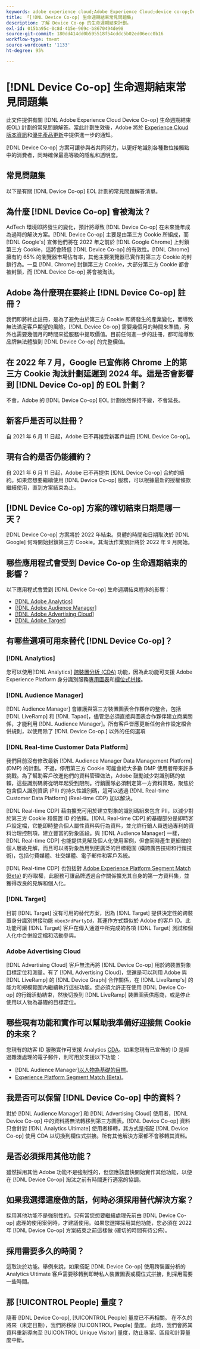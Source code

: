 ```yaml
---
keywords: adobe experience cloud;Adobe Experience Cloud;device co-op;Device Co-op;生命週期結束
title: 「[!DNL Device Co-op] 生命週期結束常見問題集」
description: 了解 Device Co-op 的生命週期結束計劃。
exl-id: 015ba95c-0c8d-415e-969c-b8670494de98
source-git-commit: 180dd414dd0b595518f54cddc5b02ed06ecc0b16
workflow-type: tm+mt
source-wordcount: '1133'
ht-degree: 95%

---
```


# [!DNL Device Co-op] 生命週期結束常見問題集

此文件提供有關 [!DNL Adobe Experience Cloud Device Co-op] 生命週期結束 (EOL) 計劃的常見問題解答。當此計劃生效後，Adobe 將於 [Experience Cloud 版本資訊](https://experienceleague.adobe.com/docs/release-notes/experience-cloud/current.html)和[優先產品更新](https://www.adobe.com/subscription/priority-product-update.html)中提供進一步的通知。

[!DNL Device Co-op] 方案可讓參與者共同努力，以更好地識別各種數位接觸點中的消費者，同時確保最高等級的隱私和透明度。

## 常見問題集

以下是有關 [!DNL Device Co-op] EOL 計劃的常見問題解答清單。

## 為什麼 [!DNL Device Co-op] 會被淘汰？

AdTech 環境即將發生的變化，預計將導致 [!DNL Device Co-op] 在未來幾年成為過時的解決方案。[!DNL Device Co-op] 主要是由第三方 Cookie 所組成，而 [!DNL Google's] 宣佈他們將在 2022 年之前於 [!DNL Google Chrome] 上封鎖第三方 Cookie，這將會降低 [!DNL Device Co-op] 的有效性。[!DNL Chrome] 擁有約 65% 的瀏覽器市場佔有率，其他主要瀏覽器已實作對第三方 Cookie 的封鎖行為。一旦 [!DNL Chrome] 封鎖第三方 Cookie，大部分第三方 Cookie 都會被封鎖，而 [!DNL Device Co-op] 將會被淘汰。

## Adobe 為什麼現在要終止 [!DNL Device Co-op] 註冊？

我們即將終止註冊，是為了避免由於第三方 Cookie 即將發生的產業變化，而導致無法滿足客戶期望的風險。[!DNL Device Co-op] 需要幾個月的時間來準備，另外也需要幾個月的時間來從服務中提取價值。目前任何進一步的註冊，都可能導致品牌無法體驗到 [!DNL Device Co-op] 的完整價值。

## 在 2022 年 7 月，Google 已宣佈將 Chrome 上的第三方 Cookie 淘汰計劃延遲到 2024 年。這是否會影響到 [!DNL Device Co-op] 的 EOL 計劃？

不會，Adobe 的 [!DNL Device Co-op] EOL 計劃依然保持不變，不會延長。

## 新客戶是否可以註冊？

自 2021 年 6 月 11 日起，Adobe 已不再接受新客戶註冊 [!DNL Device Co-op]。

## 現有合約是否仍能續約？

自 2021 年 6 月 11 日起，Adobe 已不再提供 [!DNL Device Co-op] 合約的續約。如果您想要繼續使用 [!DNL Device Co-op] 服務，可以根據最新的授權條款繼續使用，直到方案結束為止。

## [!DNL Device Co-op] 方案的確切結束日期是哪一天？

[!DNL Device Co-op] 方案將於 2022 年結束。具體的時間和日期取決於 [!DNL Google] 何時開始封鎖第三方 Cookie。其淘汰作業預計將於 2022 年 9 月開始。

## 哪些應用程式會受到 Device Co-op 生命週期結束的影響？

以下應用程式會受到 [!DNL Device Co-op] 生命週期結束程序的影響：

- [[!DNL Adobe Analytics]](https://experienceleague.adobe.com/docs/analytics.html?lang=en)
- [[!DNL Adobe Audience Manager]](https://experienceleague.adobe.com/docs/audience-manager/user-guide/overview/aam-overview.html?lang=en)
- [[!DNL Adobe Advertising Cloud]](https://experienceleague.adobe.com/docs/advertising-cloud.html?lang=en)
- [[!DNL Adobe Target]](https://experienceleague.adobe.com/docs/target/using/introduction/intro.html?lang=en)

## 有哪些選項可用來替代 [!DNL Device Co-op]？

### [!DNL Analytics]

您可以使用[!DNL Analytics] [跨裝置分析 (CDA)](https://experienceleague.adobe.com/docs/analytics/components/cda/overview.html) 功能，因為此功能可支援 Adobe Experience Platform 身分識別服務[專用圖表](https://experienceleague.adobe.com/docs/analytics/components/cda/device-graph.html?lang=en)和[欄位式拼接](https://experienceleague.adobe.com/docs/analytics/components/cda/field-based-stitching.html?lang=en)。

### [!DNL Audience Manager]

[!DNL Audience Manager] 會維護與第三方裝置圖表合作夥伴的整合，包括 [!DNL LiveRamp] 和 [!DNL Tapad]，儘管您必須直接與圖表合作夥伴建立商業關係，才能利用 [!DNL Audience Manager]。所有客戶皆應更新任何合作設定檔合併規則，以使用除了 [!DNL Device Co-op.] 以外的任何選項

### [!DNL Real-time Customer Data Platform]

我們目前沒有修改最新 [!DNL Audience Manager Data Management Platform] (DMP) 的計劃。不過，停用第三方 Cookie 可能會給大多數 DMP 使用者帶來許多挑戰。為了幫助客戶改進他們的資料管理做法，Adobe 鼓勵減少對識別碼的依賴，這些識別碼將從明年起受到限制。行銷團隊必須制定第一方資料策略，聚焦於包含個人識別資訊 (PII) 的持久性識別碼，這可以透過 [!DNL Real-time Customer Data Platform] (Real-time CDP) 加以解決。

[!DNL Real-time CDP] 藉由擴充可用於建立對象的識別碼組來包含 PII，以減少對於第三方 Cookie 和裝置 ID 的依賴。[!DNL Real-time CDP] 的基礎部分是即時客戶設定檔，它能即時整合個人屬性資料與行為資料，並允許行銷人員透過專利的資料治理控制項，建立豐富的對象區段。與 [!DNL Audience Manager] 一樣，[!DNL Real-time CDP] 也能提供見解及個人化使用案例，但會同時產生更細微的個人層級見解，而且可以將對象啟用到更廣泛的目標範圍 (橫跨廣告技術和行銷技術)，包括付費媒體、社交媒體、電子郵件和客戶系統。

[!DNL Real-time CDP] 也包括對 [Adobe Experience Platform Segment Match (Beta)](https://experienceleague.adobe.com/docs/experience-platform/segmentation/ui/segment-match/overview.html?lang=en) 的存取權，此服務可讓品牌透過合作關係擴充其自身的第一方資料集，並獲得改良的見解和個人化。

### [!DNL Target]

目前 [!DNL Target] 沒有可用的替代方案，因為 [!DNL Target] 提供決定性的跨裝置身分識別拼接功能 `mbox3rdPartyId`，其運作方式類似於 Adobe 的客戶 ID。此功能可讓 [!DNL Target] 客戶在傳入通道中所完成的各項 [!DNL Target] 測試和個人化中合併設定檔和活動參與。

### Adobe Advertising Cloud

[!DNL Advertising Cloud] 客戶無法再將 [!DNL Device Co-op] 用於跨裝置對象目標定位和測量。有了 [!DNL Advertising Cloud]，您還是可以利用 Adobe 與 [!DNL LiveRamp] 的 [!DNL Device Graph] 合作關係，在 [!DNL LiveRamp's] 的能力和規模範圍內繼續執行這些功能。您必須允許正在使用 [!DNL Device Co-op] 的行銷活動結束，然後切換到 [!DNL LiveRamp] 裝置圖表供應商，或是停止使用以人物為基礎的目標定位。

## 哪些現有功能和實作可以幫助我準備好迎接無 Cookie 的未來？

您現有的訪客 ID 服務實作可支援 Analytics [CDA](https://experienceleague.adobe.com/docs/analytics/components/cda/overview.html)。如果您現有已宣佈的 ID 是經過雜湊處理的電子郵件，則可用於支援以下功能：

- [!DNL Audience Manager][以人物為基礎的目標](https://experienceleague.adobe.com/docs/audience-manager/user-guide/features/destinations/people-based/people-based-destinations-overview.html)。
- [Experience Platform Segment Match (Beta)](https://experienceleague.adobe.com/docs/experience-platform/segmentation/ui/segment-match/overview.html?lang=en)。

## 我是否可以保留 [!DNL Device Co-op] 中的資料？

對於 [!DNL Audience Manager] 和 [!DNL Advertising Cloud] 使用者，[!DNL Device Co-op] 中的資料將無法轉移到第三方圖表。[!DNL Device Co-op] 資料只會針對 [!DNL Analytics Ultimate] 使用者移轉，其方式是搭配 [!DNL Device Co-op] 使用 CDA 以切換到欄位式拼接。所有其他解決方案都不會移轉其資料。

## 是否必須採用其他功能？

雖然採用其他 Adobe 功能不是強制性的，但您應該盡快開始實作其他功能，以便在 [!DNL Device Co-op] 淘汰之前有時間進行適當的協調。

## 如果我選擇這麼做的話，何時必須採用替代解決方案？

採用其他功能不是強制性的。只有當您想要繼續處理先前由 [!DNL Device Co-op] 處理的使用案例時，才建議使用。如果您選擇採用其他功能，您必須在 2022 年 [!DNL Device Co-op] 方案結束之前這樣做 (確切的時間有待公佈)。

## 採用需要多久的時間？

這取決於功能。舉例來說，如果搭配 [!DNL Device Co-op] 使用跨裝置分析的 Analytics Ultimate 客戶需要移轉到即時私人裝置圖表或欄位式拼接，則採用需要一些時間。

## 那 [!UICONTROL People] 量度？

隨著 [!DNL Device Co-op], [!UICONTROL People] 量度已不再相關。 在不久的將來（未定日期），我們將移除 [!UICONTROL People] 量度。 此時，我們會將其資料重新導向至 [!UICONTROL Unique Visitor] 量度，防止專案、區段和計算量度中斷。


